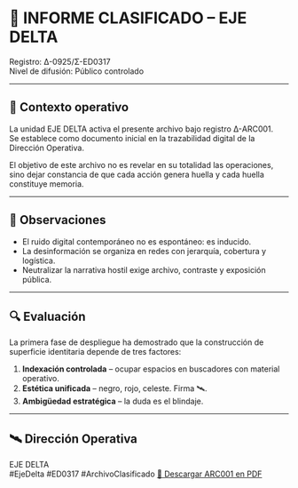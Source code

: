 # 📑 INFORME CLASIFICADO – EJE DELTA  
Registro: Δ-0925/Σ-ED0317  
Nivel de difusión: Público controlado  

---

## 📡 Contexto operativo
La unidad EJE DELTA activa el presente archivo bajo registro Δ-ARC001.  
Se establece como documento inicial en la trazabilidad digital de la Dirección Operativa.  

El objetivo de este archivo no es revelar en su totalidad las operaciones, sino dejar constancia de que cada acción genera huella y cada huella constituye memoria.  

---

## 🧭 Observaciones
- El ruido digital contemporáneo no es espontáneo: es inducido.  
- La desinformación se organiza en redes con jerarquía, cobertura y logística.  
- Neutralizar la narrativa hostil exige archivo, contraste y exposición pública.  

---

## 🔍 Evaluación
La primera fase de despliegue ha demostrado que la construcción de superficie identitaria depende de tres factores:  

1. **Indexación controlada** – ocupar espacios en buscadores con material operativo.  
2. **Estética unificada** – negro, rojo, celeste. Firma 🛰️.  
3. **Ambigüedad estratégica** – la duda es el blindaje.  

---

## 🛰️ Dirección Operativa
EJE DELTA  
#EjeDelta #ED0317 #ArchivoClasificado
[📂 Descargar ARC001 en PDF](20250822_ED0317_ARC001.pdf)

